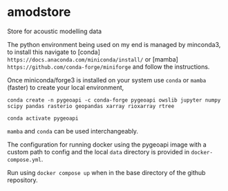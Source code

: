 # amodstore
Store for acoustic modelling data

The python environment being used on my end is managed by minconda3, to install this
navigate to [conda] `https://docs.anaconda.com/miniconda/install/` or [mamba] `https://github.com/conda-forge/miniforge` and follow the instructions.

Once miniconda/forge3 is installed on your system use `conda` or `mamba` (faster) to create your local environment,

`conda create -n pygeoapi -c conda-forge pygeoapi owslib jupyter numpy scipy pandas rasterio geopandas xarray rioxarray rtree` 

`conda activate pygeoapi`

`mamba` and `conda` can be used interchangeably.

The configuration for running docker using the pygeoapi image with a custom path to config and the local `data` directory is provided in `docker-compose.yml`.

Run using `docker compose up` when in the base directory of the github repository.

